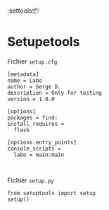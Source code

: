 :settools:package:

# Setupetools

Fichier `setup.cfg`

<!---->

```
[metadata]
name = Labo
author = Serge D.
description = Only for testing
version = 1.0.0

[options]
packages = find:
install_requires = 
  flask

[options.entry_points]
console_scripts = 
  labo = main:main
  
  
```

Fichier `setup.py`

<!---->

    from setuptools import setup
    setup()
